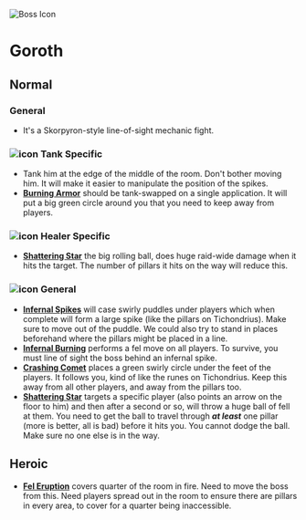 ![Boss Icon](http://wow.zamimg.com/images/wow/journal/ui-ej-boss-goroth.png)
# Goroth

## Normal

### General

- It's a Skorpyron-style line-of-sight mechanic fight.

### ![icon](https://vignette4.wikia.nocookie.net/wowwiki/images/7/7e/Icon-class-role-tank-42x42.png/revision/latest/scale-to-width-down/20?cb=20131012150650) Tank Specific

- Tank him at the edge of the middle of the room. Don't bother moving him. It will make it easier to manipulate the position of the spikes.
- [**Burning Armor**]() should be tank-swapped on a single application. It will put a big green circle around you that you need to keep away from players.

### ![icon](https://vignette4.wikia.nocookie.net/wowwiki/images/0/07/Icon-class-role-healer-42x42.png/revision/latest/scale-to-width-down/20?cb=20131012150650) Healer Specific

- [**Shattering Star**]() the big rolling ball, does huge raid-wide damage when it hits the target. The number of pillars it hits on the way will reduce this.

### ![icon](https://vignette4.wikia.nocookie.net/wowwiki/images/3/3f/Icon-class-role-dealer-42x42.png/revision/latest/scale-to-width-down/20?cb=20131012150649) General

- [**Infernal Spikes**]() will case swirly puddles under players which when complete will form a large spike (like the pillars on Tichondrius). Make sure to move out of the puddle. We could also try to stand in places beforehand where the pillars might be placed in a line.
- [**Infernal Burning**]() performs a fel move on all players. To survive, you must line of sight the boss behind an infernal spike.
- [**Crashing Comet**]() places a green swirly circle under the feet of the players. It follows you, kind of like the runes on Tichondrius. Keep this away from all other players, and away from the pillars too.
- [**Shattering Star**]() targets a specific player (also points an arrow on the floor to him) and then after a second or so, will throw a huge ball of fell at them. You need to get the ball to travel through ***at least*** one pillar (more is better, all is bad) before it hits you. You cannot dodge the ball. Make sure no one else is in the way.

## Heroic

- [**Fel Eruption**]() covers quarter of the room in fire. Need to move the boss from this. Need players spread out in the room to ensure there are pillars in every area, to cover for a quarter being inaccessible.
